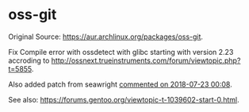 # oss-git

Original Source: <https://aur.archlinux.org/packages/oss-git>.

Fix Compile error with ossdetect with glibc starting with version 2.23 accroding to <http://ossnext.trueinstruments.com/forum/viewtopic.php?t=5855>.

Also added patch from seawright [commented on 2018-07-23 00:08](https://aur.archlinux.org/pkgbase/oss-git/#comment-655283).

See also: <https://forums.gentoo.org/viewtopic-t-1039602-start-0.html>.

